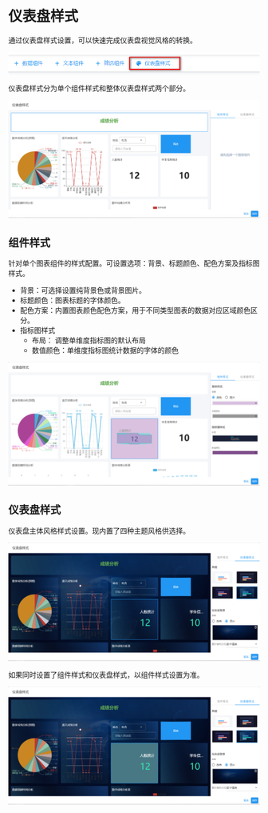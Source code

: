 # 仪表盘样式

通过仪表盘样式设置，可以快速完成仪表盘视觉风格的转换。

![仪表盘样式](./images/theme-button.png)

仪表盘样式分为单个组件样式和整体仪表盘样式两个部分。

![仪表盘样式配置界面](./images/theme-config.png)

## 组件样式

针对单个图表组件的样式配置。可设置选项：背景、标题颜色、配色方案及指标图样式。

- 背景：可选择设置纯背景色或背景图片。
- 标题颜色：图表标题的字体颜色。
- 配色方案：内置图表颜色配色方案，用于不同类型图表的数据对应区域颜色区分。
- 指标图样式
  - 布局： 调整单维度指标图的默认布局
  - 数值颜色：单维度指标图统计数据的字体的颜色

![组件样式](./images/theme-chart.png)

## <span id='仪表盘样式'>仪表盘样式</span>

仪表盘主体风格样式设置。现内置了四种主题风格供选择。

![仪表盘样式](./images/theme-dashboard.png)

如果同时设置了组件样式和仪表盘样式，以组件样式设置为准。

![同时设置样式](./images/theme-chart-dashboard.png)